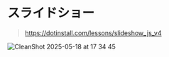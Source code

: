 # スライドショー

> https://dotinstall.com/lessons/slideshow_js_v4

![CleanShot 2025-05-18 at 17 34 45](https://github.com/user-attachments/assets/0e412842-81cd-40a0-8f10-9b1ba2a4f2a2)
